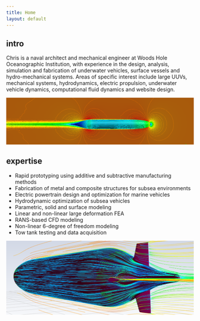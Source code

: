 ```yaml
---
title: Home
layout: default
---
```


## intro
Chris is a naval architect and mechanical engineer at Woods Hole Oceanographic Institution, with experience in the design, analysis, simulation and fabrication of underwater vehicles, surface vessels and hydro-mechanical systems. Areas of specific interest include large UUVs, mechanical systems, hydrodynamics, electric propulsion, underwater vehicle dynamics, computational fluid dynamics and website design.

![](/images/Picture1.png)

## expertise
* Rapid prototyping using additive and subtractive manufacturing methods
* Fabrication of metal and composite structures for subsea environments
* Electric powertrain design and optimization for marine vehicles
* Hydrodynamic optimization of subsea vehicles
* Parametric, solid and surface modeling
* Linear and non-linear large deformation FEA
* RANS-based CFD modeling
* Non-linear 6-degree of freedom modeling
* Tow tank testing and data acquisition


![](/images/picture2.png)
